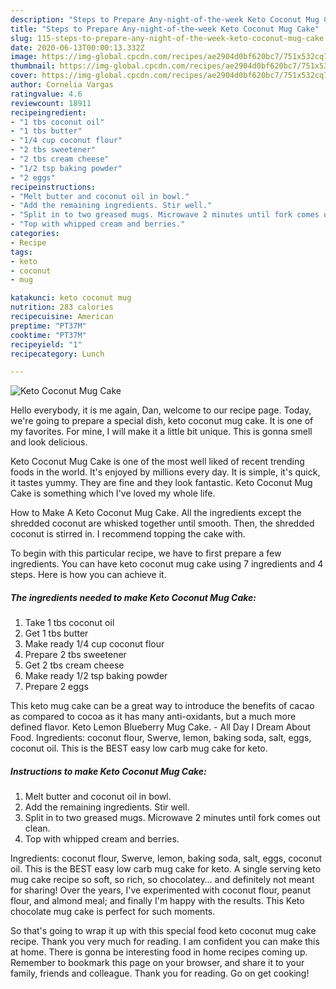 ```yaml
---
description: "Steps to Prepare Any-night-of-the-week Keto Coconut Mug Cake"
title: "Steps to Prepare Any-night-of-the-week Keto Coconut Mug Cake"
slug: 115-steps-to-prepare-any-night-of-the-week-keto-coconut-mug-cake
date: 2020-06-13T00:00:13.332Z
image: https://img-global.cpcdn.com/recipes/ae2904d0bf620bc7/751x532cq70/keto-coconut-mug-cake-recipe-main-photo.jpg
thumbnail: https://img-global.cpcdn.com/recipes/ae2904d0bf620bc7/751x532cq70/keto-coconut-mug-cake-recipe-main-photo.jpg
cover: https://img-global.cpcdn.com/recipes/ae2904d0bf620bc7/751x532cq70/keto-coconut-mug-cake-recipe-main-photo.jpg
author: Cornelia Vargas
ratingvalue: 4.6
reviewcount: 18911
recipeingredient:
- "1 tbs coconut oil"
- "1 tbs butter"
- "1/4 cup coconut flour"
- "2 tbs sweetener"
- "2 tbs cream cheese"
- "1/2 tsp baking powder"
- "2 eggs"
recipeinstructions:
- "Melt butter and coconut oil in bowl."
- "Add the remaining ingredients. Stir well."
- "Split in to two greased mugs. Microwave 2 minutes until fork comes out clean."
- "Top with whipped cream and berries."
categories:
- Recipe
tags:
- keto
- coconut
- mug

katakunci: keto coconut mug 
nutrition: 283 calories
recipecuisine: American
preptime: "PT37M"
cooktime: "PT37M"
recipeyield: "1"
recipecategory: Lunch

---
```



![Keto Coconut Mug Cake](https://img-global.cpcdn.com/recipes/ae2904d0bf620bc7/751x532cq70/keto-coconut-mug-cake-recipe-main-photo.jpg)

Hello everybody, it is me again, Dan, welcome to our recipe page. Today, we're going to prepare a special dish, keto coconut mug cake. It is one of my favorites. For mine, I will make it a little bit unique. This is gonna smell and look delicious.

Keto Coconut Mug Cake is one of the most well liked of recent trending foods in the world. It's enjoyed by millions every day. It is simple, it's quick, it tastes yummy. They are fine and they look fantastic. Keto Coconut Mug Cake is something which I've loved my whole life.

How to Make A Keto Coconut Mug Cake. All the ingredients except the shredded coconut are whisked together until smooth. Then, the shredded coconut is stirred in. I recommend topping the cake with.


To begin with this particular recipe, we have to first prepare a few ingredients. You can have keto coconut mug cake using 7 ingredients and 4 steps. Here is how you can achieve it.

<!--inarticleads1-->

##### The ingredients needed to make Keto Coconut Mug Cake:

1. Take 1 tbs coconut oil
1. Get 1 tbs butter
1. Make ready 1/4 cup coconut flour
1. Prepare 2 tbs sweetener
1. Get 2 tbs cream cheese
1. Make ready 1/2 tsp baking powder
1. Prepare 2 eggs


This keto mug cake can be a great way to introduce the benefits of cacao as compared to cocoa as it has many anti-oxidants, but a much more defined flavor. Keto Lemon Blueberry Mug Cake. - All Day I Dream About Food. Ingredients: coconut flour, Swerve, lemon, baking soda, salt, eggs, coconut oil. This is the BEST easy low carb mug cake for keto. 

<!--inarticleads2-->

##### Instructions to make Keto Coconut Mug Cake:

1. Melt butter and coconut oil in bowl.
1. Add the remaining ingredients. Stir well.
1. Split in to two greased mugs. Microwave 2 minutes until fork comes out clean.
1. Top with whipped cream and berries.


Ingredients: coconut flour, Swerve, lemon, baking soda, salt, eggs, coconut oil. This is the BEST easy low carb mug cake for keto. A single serving keto mug cake recipe so soft, so rich, so chocolatey… and definitely not meant for sharing! Over the years, I&#39;ve experimented with coconut flour, peanut flour, and almond meal; and finally I&#39;m happy with the results. This Keto chocolate mug cake is perfect for such moments. 

So that's going to wrap it up with this special food keto coconut mug cake recipe. Thank you very much for reading. I am confident you can make this at home. There is gonna be interesting food in home recipes coming up. Remember to bookmark this page on your browser, and share it to your family, friends and colleague. Thank you for reading. Go on get cooking!
